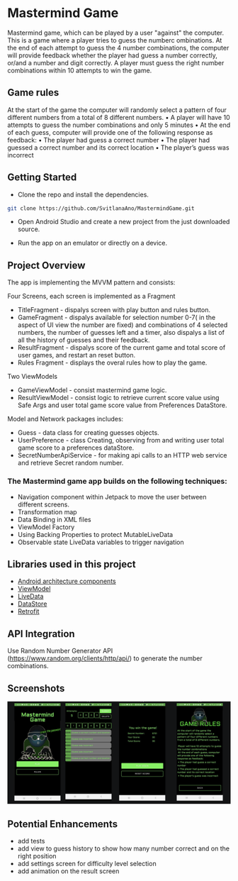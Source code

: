 # Mastermind Game

 Mastermind game, which can be played by a user "against" the computer. This is a game where a player tries to guess the numberc ombinations.
 At the end of each attempt to guess the 4 number combinations, the computer will provide feedback whether the player had guess a number correctly, 
 or/and a number and digit correctly. A player must guess the right number combinations within 10 attempts to win the game.


 ## Game rules

At the start of the game the computer will randomly select a pattern of four different numbers from a total of 8 different numbers.
• A player will have 10 attempts to guess the number combinations and only 5 minutes
• At the end of each guess, computer will provide one of the following response
as feedback:
• The player had guess a correct number
• The player had guessed a correct number and its correct location
• The player’s guess was incorrect

## Getting Started

- Clone the repo and install the dependencies.

```bash
git clone https://github.com/SvitlanaAno/MastermindGame.git
```

- Open Android Studio and create a new project from the just downloaded source.

- Run the app on an emulator or directly on a device.

## Project Overview
The app is implementing the MVVM pattern and consists:

Four Screens, each screen is implemented as a Fragment
- TitleFragment - dispalys screen with play button and rules button.
- GameFragment -  dispalys available for selection number 0-7( in the aspect of UI view the number are fixed) and combinations of 4 selected numbers, the number of guesses left and a timer, also dispalys a list of all the  history of guesses and their feedback. 
- ResultFragment - dispalys score of the current game and total score of user games, and restart an reset button.
- Rules Fragment - displays the overal rules how to play the game.

Two ViewModels
- GameViewModel - consist mastermind game logic.
- ResultViewModel - consist logic to retrieve current score value using Safe Args and user total game score value from Preferences DataStore.

Model and Network packages includes:
- Guess - data class for creating guesses objects.
- UserPreference - class Creating, observing from and writing user total game score to a preferences dataStore.
- SecretNumberApiService -  for making api calls to an HTTP web service and retrieve Secret random number.


### The Mastermind game app builds on the following techniques:
* Navigation component within Jetpack to move the user between different screens.
* Transformation map
* Data Binding in XML files
* ViewModel Factory
* Using Backing Properties to protect MutableLiveData
* Observable state LiveData variables to trigger navigation


## Libraries used in this project
- [Android architecture components](https://developer.android.com/topic/libraries/architecture/index.html)
- [ViewModel](https://developer.android.com/topic/libraries/architecture/viewmodel.html)
- [LiveData](https://developer.android.com/topic/libraries/architecture/livedata.html)
- [DataStore](https://developer.android.com/topic/libraries/architecture/datastore.html) 
- [Retrofit](https://github.com/square/retrofit)

## API Integration
Use Random Number Generator API (https://www.random.org/clients/http/api/) to generate the number combinations.

## Screenshots
![Alt Text](demo/img.png)

## Potential Enhancements
-  add tests
-  add view to guess history to show how many number correct and on the right position
-  add settings screen for difficulty level selection
-  add animation on the result screen


